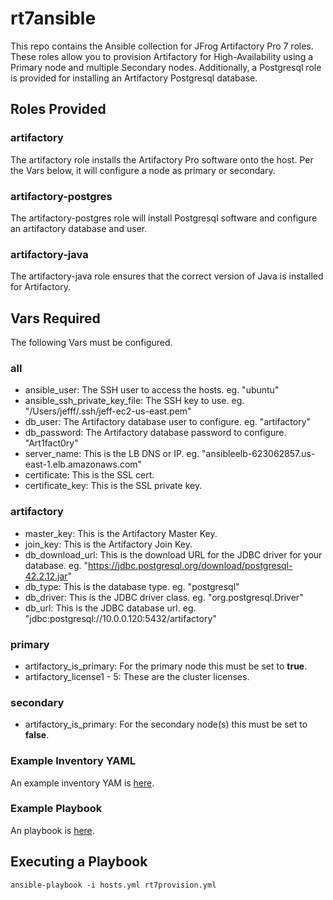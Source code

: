 # rt7ansible
This repo contains the Ansible collection for JFrog Artifactory Pro 7 roles. These roles allow you to provision Artifactory for High-Availability using a Primary node and multiple Secondary nodes. Additionally, a Postgresql role is provided for installing an Artifactory Postgresql database.

## Roles Provided
### artifactory
The artifactory role installs the Artifactory Pro software onto the host. Per the Vars below, it will configure a node as primary or secondary.

### artifactory-postgres
The artifactory-postgres role will install Postgresql software and configure an artifactory database and user.

### artifactory-java
The artifactory-java role ensures that the correct version of Java is installed for Artifactory.

## Vars Required
The following Vars must be configured.

### all
* ansible_user: The SSH user to access the hosts. eg. "ubuntu"
* ansible_ssh_private_key_file: The SSH key to use. eg. "/Users/jefff/.ssh/jeff-ec2-us-east.pem"
* db_user: The Artifactory database user to configure. eg. "artifactory"
* db_password: The Artifactory database password to configure. "Art1fact0ry"
* server_name: This is the LB DNS or IP. eg. "ansibleelb-623062857.us-east-1.elb.amazonaws.com"
* certificate: This is the SSL cert.
* certificate_key: This is the SSL private key.

### artifactory
* master_key: This is the Artifactory Master Key.
* join_key: This is the Artifactory Join Key.
* db_download_url: This is the download URL for the JDBC driver for your database. eg. "https://jdbc.postgresql.org/download/postgresql-42.2.12.jar"
* db_type: This is the database type. eg. "postgresql"
* db_driver: This is the JDBC driver class. eg. "org.postgresql.Driver"
* db_url: This is the JDBC database url. eg. "jdbc:postgresql://10.0.0.120:5432/artifactory"

### primary
* artifactory_is_primary: For the primary node this must be set to **true**.
* artifactory_license1 - 5: These are the cluster licenses.

### secondary
* artifactory_is_primary: For the secondary node(s) this must be set to **false**.

### Example Inventory YAML
An example inventory YAM is [here](hosts.yml).

### Example Playbook
An playbook is [here](rt7provision.yml).

## Executing a Playbook
```
ansible-playbook -i hosts.yml rt7provision.yml
```
